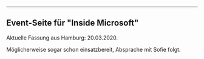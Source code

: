 -----------------------------------
Event-Seite für "Inside Microsoft"
-----------------------------------

Aktuelle Fassung aus Hamburg: 20.03.2020.

Möglicherweise sogar schon einsatzbereit, Absprache mit Sofie folgt.
